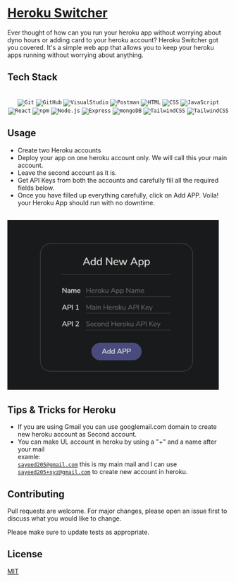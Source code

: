 <h1><a href="https://hs.hitarashi.in">Heroku Switcher</a></h1>

Ever thought of how can you run your heroku app without worrying about dyno hours or adding card to your heroku account? Heroku Switcher got you covered. It's a simple web app that allows you to keep your heroku apps running without worrying about anything.

## Tech Stack

<br>

<div align="center">
	<code><img height="50" src="https://user-images.githubusercontent.com/25181517/117364277-fc4eb280-aebd-11eb-8769-a3583c6a2037.png" alt="Git" title="Git" /></code>
	<code><img height="50" src="https://user-images.githubusercontent.com/25181517/117364276-fc4eb280-aebd-11eb-92ba-8a6ef74b7313.png" alt="GitHub" title="GitHub" /></code>
	<code><img height="50" src="https://user-images.githubusercontent.com/25181517/182618272-390ab138-7b29-44a0-85a2-62633957d815.png" alt="VisualStudio" title="VisualStudio" /></code>
	<code><img height="50" src="https://user-images.githubusercontent.com/25181517/182618508-1b12183b-5398-48d2-92e7-ff0969a22624.png" alt="Postman" title="Postman" /></code>
	<code><img height="50" src="https://user-images.githubusercontent.com/25181517/117447535-f00a3a00-af3d-11eb-89bf-45aaf56dbaf1.png" alt="HTML" title="HTML" /></code>
	<code><img height="50" src="https://user-images.githubusercontent.com/25181517/183898674-75a4a1b1-f960-4ea9-abcb-637170a00a75.png" alt="CSS" title="CSS" /></code>
	<code><img height="50" src="https://user-images.githubusercontent.com/25181517/117447155-6a868a00-af3d-11eb-9cfe-245df15c9f3f.png" alt="JavaScript" title="JavaScript" /></code>
	<code><img height="50" src="https://user-images.githubusercontent.com/25181517/183897015-94a058a6-b86e-4e42-a37f-bf92061753e5.png" alt="React" title="React" /></code>
	<code><img height="50" src="https://user-images.githubusercontent.com/25181517/121401671-49102800-c959-11eb-9f6f-74d49a5e1774.png" alt="npm" title="npm" /></code>
	<code><img height="50" src="https://user-images.githubusercontent.com/25181517/183568594-85e280a7-0d7e-4d1a-9028-c8c2209e073c.png" alt="Node.js" title="Node.js" /></code>
	<code><img height="50" src="https://user-images.githubusercontent.com/25181517/183859966-a3462d8d-1bc7-4880-b353-e2cbed900ed6.png" alt="Express" title="Express" /></code>
	<code><img height="50" src="https://user-images.githubusercontent.com/25181517/182884177-d48a8579-2cd0-447a-b9a6-ffc7cb02560e.png" alt="mongoDB" title="mongoDB" /></code>
	<code><img height="40" src="https://tailwindcss.com/_next/static/media/tailwindcss-mark.79614a5f61617ba49a0891494521226b.svg" alt="TailwindCSS" title="mongoDB" /></code>
	<code><img height="50" src="https://brand.heroku.com/static/media/heroku-logotype-vertical.f7e1193f.svg" alt="TailwindCSS" title="mongoDB" /></code>
</div>

## Usage

- Create two Heroku accounts
- Deploy your app on one heroku account only. We will call this your main account.
- Leave the second account as it is.
- Get API Keys from both the accounts and carefully fill all the required fields below.
- Once you have filled up everything carefully, click on Add APP. Voila! your Heroku App should run with no downtime.

<br>

<img src='https://raw.githubusercontent.com/sayeed205/Assets/main/Add%20New%20App.png' alt='add new app' style='width: 30rem'>

## Tips & Tricks for Heroku

- If you are using Gmail you can use googlemail.com domain to create new heroku account as Second account.
- You can make UL account in heroku by using a "+" and a name after your mail <br> examle: <br><code>sayeed205@gmail.com</code> this is my main mail and I can use <code>sayeed205+xyz@gmail.com</code> to create new account in heroku.

## Contributing

Pull requests are welcome. For major changes, please open an issue first to discuss what you would like to change.

Please make sure to update tests as appropriate.

## License

[MIT](https://choosealicense.com/licenses/mit/)
